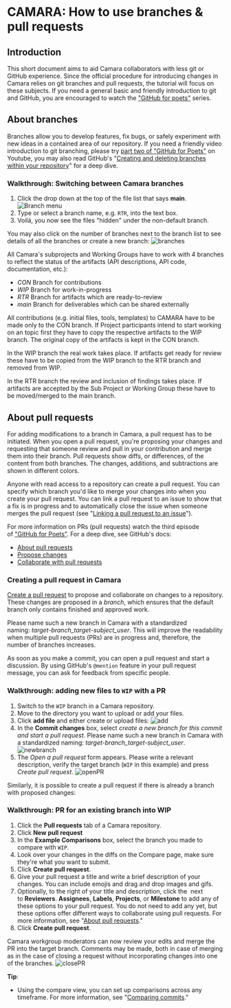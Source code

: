 # CAMARA: How to use branches & pull requests

## Introduction

This short document aims to aid Camara collaborators with less git or GitHub experience. Since the official procedure for introducing changes in Camara relies on git branches and pull requests, the tutorial will focus on these subjects.
If you need a general basic and friendly introduction to git and GitHub, you are encouraged to watch the ["GitHub for poets"](https://www.youtube.com/watch?v=BCQHnlnPusY) series.


## About branches

Branches allow you to develop features, fix bugs, or safely experiment with new ideas in a contained area of our repository. If you need a friendly video introduction to git branching, please try [part two of "GitHub for Poets"](https://www.youtube.com/watch?v=oPpnCh7InLY) on Youtube, you may also read GitHub's "[Creating and deleting branches within your repository](https://docs.github.com/en/articles/creating-and-deleting-branches-within-your-repository)" for a deep dive.


### Walkthrough: Switching between Camara branches

1. Click the drop down at the top of the file list that says **main**.![Branch menu](Camara-how-to/CHT-branch.jpg)
2. Type or select a branch name, e.g. `RTR`, into the text box.
3. Voilá, you now see the files "hidden" under the non-default branch.

You may also click on the number of branches next to the branch list to see details of all the branches or create a new branch:
![branches](Camara-how-to/CHT-branches.jpg)

All Camara's subprojects and Working Groups have to work with 4 branches to reflect the status of the artifacts (API descriptions, API code, documentation, etc.):

* *CON* Branch for contributions
* *WIP* Branch for work-in-progress
* *RTR* Branch for artifacts which are ready-to-review
* *main* Branch for deliverables which can be shared externally

All contributions (e.g. initial files, tools, templates) to CAMARA have to be made only to the CON branch. If Project participants intend to start working on an topic first they have to copy the respective artifacts to the WIP branch. The original copy of the artifacts is kept in the CON branch.

In the WIP branch the real work takes place. If artifacts get ready for review these have to be copied from the WIP branch to the RTR branch and removed from WIP.

In the RTR branch the review and inclusion of findings takes place. If artifacts are accepted by the Sub Project or Working Group these have to be moved/merged to the main branch.


## About pull requests

For adding modifications to a branch in Camara, a pull request has to be initiated. When you open a pull request, you're proposing your changes and requesting that someone review and pull in your contribution and merge them into their branch. Pull requests show diffs, or differences, of the content from both branches. The changes, additions, and subtractions are shown in different colors.

Anyone with read access to a repository can create a pull request. You can specify which branch you'd like to merge your changes into when you create your pull request.
You can link a pull request to an issue to show that a fix is in progress and to automatically close the issue when someone merges the pull request (see "[Linking a pull request to an issue](https://docs.github.com/en/github/managing-your-work-on-github/linking-a-pull-request-to-an-issue)").

For more information on PRs (pull requests) watch the third episode of ["GitHub for Poets"](https://www.youtube.com/watch?v=_NrSWLQsDL4). For a deep dive, see GitHub's docs:

* [About pull requests](https://docs.github.com/en/pull-requests/collaborating-with-pull-requests/proposing-changes-to-your-work-with-pull-requests/about-pull-requests)
* [Propose changes](https://docs.github.com/en/pull-requests/collaborating-with-pull-requests/proposing-changes-to-your-work-with-pull-requests "Propose changes")
* [Collaborate with pull requests](https://docs.github.com/en/pull-requests/collaborating-with-pull-requests "Collaborate with pull requests")


### Creating a pull request in Camara

[Create a pull request](https://docs.github.com/en/pull-requests/collaborating-with-pull-requests/proposing-changes-to-your-work-with-pull-requests/creating-a-pull-request) to propose and collaborate on changes to a repository. These changes are proposed in a *branch*, which ensures that the default branch only contains finished and approved work.

Please name such a new branch in Camara with a standardized naming: *target-branch\_target-subject\_user*. This will improve the readability when multiple pull requests (PRs) are in progress and, therefore, the number of branches increases.

As soon as you make a commit, you can open a pull request and start a discussion. By using GitHub's `@mention` feature in your pull request message, you can ask for feedback from specific people.

### Walkthrough: adding new files to `WIP` with a PR

1. Switch to the `WIP` branch in a Camara repository.
2. Move to the directory you want to upload or add your files.
3. Click **add file** and either create or upload files: ![add](Camara-how-to/CHT-addfiles.jpg)
4. In the **Commit changes** box, select *create a new branch for this commit and start a pull request*. Please name such a new branch in Camara with a standardized naming: *target-branch\_target-subject\_user*.
![newbranch](Camara-how-to/CHT-newbranch.jpg)
5. The *Open a pull request* form appears. Please write a relevant description, verify the target branch (`WIP` in this example) and press *Create pull request*.
![openPR](Camara-how-to/CHT-openPR.png)

Similarly, it is possible to create a pull request if there is already a branch with proposed changes:

### Walkthrough: PR for an existing branch into WIP

1. Click the **Pull requests** tab of a Camara repository.
2. Click **New pull request**
3. In the **Example Comparisons** box, select the branch you made to compare with `WIP`.
4. Look over your changes in the diffs on the Compare page, make sure they're what you want to submit.
5. Click **Create pull request**.
6. Give your pull request a title and write a brief description of your changes. You can include emojis and drag and drop images and gifs.
7. Optionally, to the right of your title and description, click the  next to **Reviewers**. **Assignees**, **Labels**, **Projects**, or **Milestone** to add any of these options to your pull request. You do not need to add any yet, but these options offer different ways to collaborate using pull requests. For more information, see "[About pull requests](https://docs.github.com/en/pull-requests/collaborating-with-pull-requests/proposing-changes-to-your-work-with-pull-requests/about-pull-requests)."
8. Click **Create pull request**.

Camara workgroup moderators can now review your edits and merge the PR into the target branch. Comments may be made, both in case of merging as in the case of closing a request without incorporating changes into one of the branches.
![closePR](Camara-how-to/CHT-closePR.jpg)


**Tip**:

* Using the compare view, you can set up comparisons across any timeframe. For more information, see "[Comparing commits](https://docs.github.com/en/pull-requests/committing-changes-to-your-project/viewing-and-comparing-commits/comparing-commits)."
